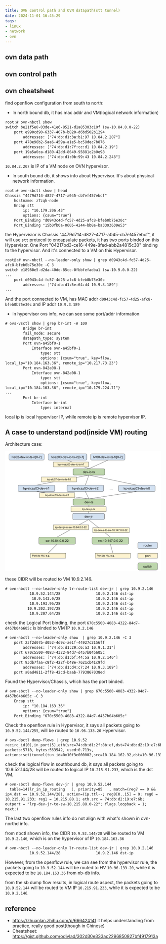 ```yaml
---
title: OVN control path and OVN datapath(stt tunnel)
date: 2024-11-01 16:45:29
tags:
- linux
- network
- ovn
---
```


## ovn data path

## ovn control path

## ovn cheatsheet

find openflow configuration from south to north:

* In north bound db, it has mac addr and VM(logical network information)

```
root:# ovn-nbctl show
switch be21f5e0-03de-41e6-8521-d1a85303c10f (sw-10.84.0.0-22)
    port e990cd90-6337-407b-b820-d6bd502b1294
        addresses: ["74:db:d1:3a:b1:97 10.84.2.207"]
    port 478e96b2-5aa6-459a-a1e5-bc58dec7b876
        addresses: ["74:db:d1:7f:cc:d1 10.84.2.19"]
    port 19a5a0ca-d180-42dd-8649-95881c2b0e98
        addresses: ["74:db:d1:0b:99:43 10.84.2.243"]
```

`10.84.2.207` is IP of a VM node on OVN hypervisor.



* In south bound db, it shows info about Hypervisor. It's about physical network information. 

```
root:# ovn-sbctl show | head
Chassis "4479d714-d827-4717-a045-cb7ef457ebcf"
    hostname: z7zqh-node
    Encap stt
        ip: "10.179.206.43"
        options: {csum="true"}
    Port_Binding "d0943c4d-fc57-4d25-afc8-bfeb0b75e30c"
    Port_Binding "15b0fb0a-0605-4244-bb8e-ba3393639e53"
```

the Hypervisior is Chassis "4479d714-d827-4717-a045-cb7ef457ebcf", it will use `stt` protocol to encapsulate packets, it has two ports binded on this Hypervisor. One Port "04217bd3-ce16-449e-8fed-abb2a4815c30" binding to the hypervisor. And it's connected to a VM on this Hypervisor.

```
root@:# ovn-nbctl --no-leader-only show | grep d0943c4d-fc57-4d25-afc8-bfeb0b75e30c -C 3
switch e18980e5-d2da-40de-85cc-0fbbfefadba1 (sw-10.9.0.0-22)
...
	port d0943c4d-fc57-4d25-afc8-bfeb0b75e30c
        addresses: ["74:db:d1:5e:64:d4 10.9.3.189"]
...
```

And the port connected to VM, has MAC addr `d0943c4d-fc57-4d25-afc8-bfeb0b75e30c` and IP addr `10.9.3.189`

* in hypervisor ovs info, we can see some port/addr information

```
# ovs-vsctl show | grep br-int -A 100
		Bridge br-int
        fail_mode: secure
        datapath_type: system
        Port ovn-a45bf0-1
            Interface ovn-a45bf0-1
                type: stt
                options: {csum="true", key=flow, local_ip="10.184.163.36", remote_ip="10.217.73.23"}
        Port ovn-842a08-1
            Interface ovn-842a08-1
                type: stt
                options: {csum="true", key=flow, local_ip="10.184.163.36", remote_ip="10.179.224.71"}
...
        Port br-int
            Interface br-int
                type: internal

```

local ip is local hypervisor IP, while remote ip is remote hypervisor IP.



## A case to understand pod(inside VM) routing

Architecture case:

![image-20241213213953585](../figures/image-20241213213953585.png)

these CIDR will be routed to VM 10.9.2.146.

```
# ovn-nbctl --no-leader-only lr-route-list dev-jr | grep 10.9.2.146 
           10.9.52.144/28                10.9.2.146 dst-ip
            10.9.143.0/28                10.9.2.146 dst-ip
           10.9.193.96/28                10.9.2.146 dst-ip
          10.9.202.192/28                10.9.2.146 dst-ip
           10.9.207.64/28                10.9.2.146 dst-ip
```

check the Logical Port binding, the port `670c5500-4083-4322-84d7-d457b04b605c` is binded to VM IP `10.9.2.146`

```
# ovn-nbctl --no-leader-only show  | grep 10.9.2.146 -C 3
    port 23f2d07b-d052-4d9c-ae1f-44927c2156ff
        addresses: ["74:db:d1:29:c6:a3 10.9.1.31"]
    port 670c5500-4083-4322-84d7-d457b04b605c
        addresses: ["74:db:d1:bf:44:5a 10.9.2.146"]
    port 93db7faa-c8f2-422f-b48e-7621cb41c9fd
        addresses: ["74:db:d1:d4:c7:24 10.9.3.109"]
    port a0ad4811-2ff8-42cd-baab-7793867038ed
```

Found the Hypervisor/Chassis, which has the port binded.

```
# ovn-sbctl --no-leader-only show | grep 670c5500-4083-4322-84d7-d457b04b605c -C 3
    Encap stt
        ip: "10.184.163.36"
        options: {csum="true"}
    Port_Binding "670c5500-4083-4322-84d7-d457b04b605c"

```

Check the openflow rule in Hypervisor, it says all packets going to `10.9.52.144/255`, will be routed to `10.96.133.20` Hypervisor.

```
# ovs-dpctl dump-flows | grep 10.9.52
recirc_id(0),in_port(5),eth(src=74:db:d1:2f:8b:ef,dst=74:db:d2:19:e7:6b),eth_type(0x0800),ipv4(src=10.32.0.0/255.224.0.0,dst=10.9.52.144/255.255.255.240,tos=0/0x3,ttl=63,frag=no), packets:5718, bytes:563542, used:0.713s, actions:set(tunnel(tun_id=0x10f3e000002,src=10.184.162.92,dst=10.96.133.20,ttl=64,tp_dst=7471,flags(df|csum|key))),set(eth(src=74:db:d2:19:e7:6b,dst=74:db:d1:30:9e:dd)),set(ipv4(ttl=62)),3
```

check the logical flow in southbound db, it says all packets going to 10.9.52.144/28 will be routed to logical IP `10.215.91.233`, which is the dst VM.

```
# ovn-sbctl dump-flows dev-jr | grep 10.9.52.144
  table=14(lr_in_ip_routing   ), priority=85   , match=(reg7 == 0 && ip4.dst == 10.9.52.144/28), action=(ip.ttl--; reg8[0..15] = 0; reg0 = 10.215.91.233; reg1 = 10.215.88.1; eth.src = 74:db:d2:19:e7:6b; outport = "lrp-dev-jr-to-sw-10.215.88.0-22"; flags.loopback = 1; next;)
```



The last two openflow rules info do not align with what's shown in ovn-northd info. 

from nbctl shown info, the CIDR `10.9.52.144/28` will be routed to VM `10.9.2.146`, which is on the hypervisor of IP  `10.184.163.36`

```
# ovn-nbctl --no-leader-only lr-route-list dev-jr | grep 10.9.2.146 
           10.9.52.144/28                10.9.2.146 dst-ip
```

However, from the openflow rule, we can see from the hypervisor rule, the packets going to `10.9.52.144` will be routed to HV `10.96.133.20`, while it is expected to be `10.184.163.36` from nb-db info.

from the sb dump flow results, in logical route aspect, the packets going to  `10.9.52.144` will be routed to VM IP `10.215.91.233`, while it is expected to be `10.9.2.146`.

## reference 

* https://zhuanlan.zhihu.com/p/666424141 it helps understanding from practice, really good post(though in Chinese)
* Cheatsheet: https://gist.github.com/odivlad/302d30e333ac2296850827bf4917913a 





